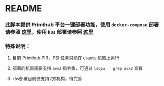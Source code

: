 # README

### 此脚本提供 Primihub 平台一键部署功能，使用 `docker-compose` 部署请参照 [这里](./docker-deploy/README.md)，使用 `k8s` 部署请参照 [这里](./k8s-deploy/00-README.md)

### 特殊说明：
1. 目前 Primihub PIR、PSI 任务只能在 `Ubuntu` 机器上运行

2. 部署的机器需要支持 `avx2` 指令集，可通过 `lscpu ｜ grep avx2` 查看

3. `k8s`部署目前仅支持2方机构，待完善